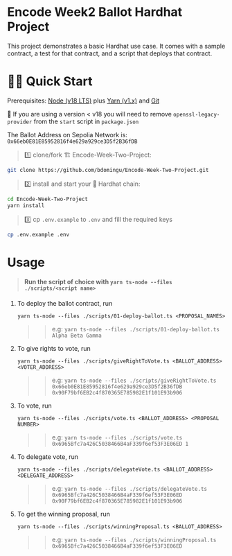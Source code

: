 # Encode Week2 Ballot Hardhat Project

This project demonstrates a basic Hardhat use case. It comes with a sample contract, a test for that contract, and a script that deploys that contract.

# 🏄‍♂️ Quick Start

Prerequisites: [Node (v18 LTS)](https://nodejs.org/en/download/) plus [Yarn (v1.x)](https://classic.yarnpkg.com/en/docs/install/) and [Git](https://git-scm.com/downloads)

🚨 If you are using a version < v18 you will need to remove `openssl-legacy-provider` from the `start` script in `package.json`

The Ballot Address on Sepolia Network is: `0x66eb0E81E85952816f4e629a929ce3D5f2B36fDB`

> 1️⃣ clone/fork 🏗
> Encode-Week-Two-Project:

```bash
git clone https://github.com/bdomingu/Encode-Week-Two-Project.git
```

> 2️⃣ install and start your 👷‍ Hardhat chain:

```bash
cd Encode-Week-Two-Project
yarn install
```

> 3️⃣ cp `.env.example` to `.env` and fill the required keys

```bash
cp .env.example .env
```

# Usage

> #### Run the script of choice with `yarn ts-node --files ./scripts/<script name>`

1. To deploy the ballot contract, run
   ```
   yarn ts-node --files ./scripts/01-deploy-ballot.ts <PROPOSAL_NAMES>
   ```
   > > e.g: `yarn ts-node --files ./scripts/01-deploy-ballot.ts Alpha Beta Gamma`
2. To give rights to vote, run
   ```
   yarn ts-node --files ./scripts/giveRightToVote.ts <BALLOT_ADDRESS> <VOTER_ADDRESS>
   ```
   > > e.g: `yarn ts-node --files ./scripts/giveRightToVote.ts 0x66eb0E81E85952816f4e629a929ce3D5f2B36fDB 0x90F79bf6EB2c4f870365E785982E1f101E93b906`
3. To vote, run
   ```
   yarn ts-node --files ./scripts/vote.ts <BALLOT_ADDRESS> <PROPOSAL NUMBER>
   ```
   > > e.g: `yarn ts-node --files ./scripts/vote.ts 0x6965Bfc7a426C5038466B4aF339f6ef53F3E06ED 1`
4. To delegate vote, run
   ```
   yarn ts-node --files ./scripts/delegateVote.ts <BALLOT_ADDRESS> <DELEGATE_ADDRESS>
   ```
   > > e.g: `yarn ts-node --files ./scripts/delegateVote.ts 0x6965Bfc7a426C5038466B4aF339f6ef53F3E06ED 0x90F79bf6EB2c4f870365E785982E1f101E93b906`
5. To get the winning proposal, run
   ```
   yarn ts-node --files ./scripts/winningProposal.ts <BALLOT_ADDRESS>
   ```
   > > e.g: `yarn ts-node --files ./scripts/winningProposal.ts 0x6965Bfc7a426C5038466B4aF339f6ef53F3E06ED`
